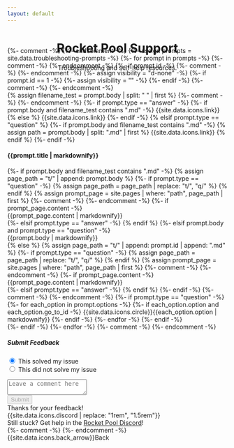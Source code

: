 ```yaml
---
layout: default
---
```



<!-- Header -->
<header class="bg-rp-orange">
  <div class="container pt-5 pb-5 mt-2 mb-5 text-center text-white">
    <h1 class="display-5 fw-bold mt-5">Rocket Pool Support</h1>
    <div class="col-lg-7 mx-auto">
      <p class="lead mb-4">Troubleshooting and self-help resources.</p>
    </div>
  </div>
</header>


<!-- Troubleshooting Prompts -->
<section class="">
  <div class="container py-5">
    <div class="row justify-content-center" style="margin-top: -7rem;">
      <div class="col-12">
        <div class="card rounded-0 border-white mx-auto" style="max-width: 40rem;">
          <div class="card-body markdown m-3">
            {%- comment -%}
              <!-- Assign prompts to an array of troubleshooting prompts and create a card for each. -->
            {%- endcomment -%}
            {%- assign prompts = site.data.troubleshooting-prompts -%}
            {%- for prompt in prompts -%}
              {%- comment -%}
                <!-- Only show prompts that have an id specified. -->
              {%- endcomment -%}
              {%- if prompt.id -%}
                {%- comment -%}
                  <!-- Only show the starting prompt (id = 1). Visibility of prompts after this are 
                    controlled by the goToPrompt() function in _includes/js/base.js, which is 
                    triggered by selecting an option. -->
                {%- endcomment -%}
                {%- assign visibility = "d-none" -%}
                {%- if prompt.id == 1 -%}
                  {%- assign visibility = "" -%}
                {%- endif -%}
                {%- comment -%}
                  <!-- If a filename is specified then load that page content, else if there's body 
                    data specified and it's a question then use that, otherwise load content from a 
                    file named after the id.  -->
                {%- endcomment -%}
                <div id="prompt{{prompt.id}}" class="prompt {{visibility}}">
                  {% assign filename_test = prompt.body | split: " " | first %}
                  {%- comment -%}
                    <!-- Copy link icon button. Will show the content page specified in the body 
                      property or default to the content page named after the prompt id, 
                      e.g /t/{{id}}.md file.  -->
                  {%- endcomment -%}
                  {%- if prompt.type == "answer" -%}
                    {%- if prompt.body and filename_test contains ".md" -%}
                      <a id="link{{prompt.id}}" class="prompt-link" 
                        onclick="copyText('{{site.url}}/t/{{prompt.body}}', this.id)"
                        data-bs-toggle="tooltip" data-bs-placement="top" title="Copied!" data-bs-trigger="click">
                        {{site.data.icons.link}}
                      </a>
                    {% else %}
                      <a id="link{{prompt.id}}" class="prompt-link" 
                        onclick="copyText('{{site.url}}/t/{{prompt.id}}', this.id)"
                        data-bs-toggle="tooltip" data-bs-placement="top" title="Copied!" data-bs-trigger="click">
                        {{site.data.icons.link}}
                      </a>
                    {%- endif -%}
                  {% elsif prompt.type == "question" %}
                    {%- if prompt.body and filename_test contains ".md" -%}
                      {% assign path = prompt.body | split: ".md" | first %}
                      <a id="link{{prompt.id}}" class="prompt-link" 
                        onclick="copyText('{{site.url}}/q/{{path}}', this.id)"
                        data-bs-toggle="tooltip" data-bs-placement="top" title="Copied!" data-bs-trigger="click">
                        {{site.data.icons.link}}
                      </a>
                    {% endif %}
                  {%- endif -%}
                  <h4 class="card-title">{{prompt.title | markdownify}}</h4>
                  {%- if prompt.body and filename_test contains ".md" -%}
                    {% assign page_path = "t/" | append: prompt.body %}
                    {%- if prompt.type == "question" -%}
                      {% assign page_path = page_path | replace: "t/", "q/" %}
                    {% endif %}
                    {% assign prompt_page = site.pages | where: "path", page_path | first %}
                    {%- comment -%}
                      <!-- Check if the content file exists. 
                        If it doesn't and it's an answer then throw an error.  -->
                    {%- endcomment -%}
                    {%- if prompt_page.content -%}
                      <div class="card-text mb-4">{{prompt_page.content | markdownify}}</div>
                    {%- elsif prompt.type == "answer" -%}
                      <script>alert("ERROR: Prompt {{prompt.id}}'s specified content file {{page_path}} does not exist.")</script>
                    {% endif %}
                  {%- elsif prompt.body and prompt.type == "question" -%}
                    <div class="card-text mb-4">{{prompt.body | markdownify}}</div>
                  {% else %}
                    {% assign page_path = "t/" | append: prompt.id | append: ".md" %}
                    {%- if prompt.type == "question" -%}
                      {% assign page_path = page_path | replace: "t/", "q/" %}
                    {% endif %}
                    {% assign prompt_page = site.pages | where: "path", page_path | first %}
                    {%- comment -%}
                      <!-- Check if the content file exists. 
                        If it doesn't and it's an answer then throw an error.  -->
                    {%- endcomment -%}
                    {%- if prompt_page.content -%}
                      <div class="card-text mb-4">{{prompt_page.content | markdownify}}</div>
                    {%- elsif prompt.type == "answer" -%}
                      <script>alert("ERROR: Prompt {{prompt.id}}'s has no content file specified and the default file {{page_path}} does not exist.")</script>
                    {% endif %}
                  {%- endif -%}
                  {%- comment -%}
                    <!-- If the prompt is a question then show the list of options. -->
                  {%- endcomment -%}
                  {%- if prompt.type == "question" -%}
                    {%- for each_option in prompt.options -%}
                      {%- if each_option.option and each_option.go_to_id -%}
                        <a class="prompt-option btn btn-secondary text-start d-block mt-3"
                            onclick="goToPrompt({{prompt.id}},{{each_option.go_to_id}})">
                          <span class="btn-radio me-2">{{site.data.icons.circle}}</span>{{each_option.option | markdownify}}
                        </a>
                      {%- endif -%}
                    {%- endfor -%}
                  {%- endif -%}
                </div>
              {%- endif -%}
            {%- endfor -%}
            {%- comment -%}
              <!-- This Discord invite will show if the prompt is of the answer type. The show/hide 
                functionality is controlled by the goToPrompt() function in _includes/js/base.js, 
                which is triggered by selecting an option. -->
            {%- endcomment -%}
            <div id="promptExtra" class="d-none">
              <div id="promptFeedback" class="border-top border-seondary py-2 mt-3 mb-0">
                <h5 class="my-3">Submit Feedback</h5>
                <!-- Feedback radio options -->
                <form id="feedbackRadios" name="feedbackRadios">
                  <div class="form-check">
                    <input class="form-check-input" type="radio" name="feedbackRadio" value="yes" id="feedbackRadio1" checked>
                    <label class="form-check-label" for="feedbackRadio1">
                      This solved my issue
                    </label>
                  </div>
                  <div class="form-check">
                    <input class="form-check-input" type="radio" name="feedbackRadio" value="no" id="feedbackRadio2">
                    <label class="form-check-label" for="feedbackRadio2">
                      This did not solve my issue
                    </label>
                  </div>
                </form>
                <!-- Feedback comments -->
                <textarea class="form-control mt-3" placeholder="Leave a comment here" id="feedbackComment"></textarea>
                <!-- Feedback submit button -->
                <div class="d-grid gap-2 d-md-flex justify-content-md-end mt-3">
                  <button id="feedbackButton" class="btn btn-outline-primary" type="button" onclick="submitFeedback()" disabled>Submit</button>
                </div>
              </div>
              <!-- Feedback submitted message -->
              <div id="promptFeedbackSubmitted" class="d-none border-top border-seondary py-3 mt-3 mb-0">
                <div>Thanks for your feedback!</div>
              </div>
              <!-- Discord invite -->
              <div id="promptDiscordInvite" class="alert alert-rp d-flex align-items-center mb-0 mt-3" role="alert">
                <span class="me-3">{{site.data.icons.discord | replace: "1rem", "1.5rem"}}</span>
                <div>
                  Still stuck? Get help in the <a href="https://discord.gg/rocketpool" target="_blank">Rocket Pool Discord</a>!
                </div>
              </div>
            </div>
          </div>
        </div>
        {%- comment -%}
          <!-- A back arrow to go to the previous prompt. This functionality is controlled by the 
            goToLastPrompt() function in _includes/js/base.js, which is triggered by selecting 
            the Back button. -->
        {%- endcomment -%}
        <div id="promptBack" class="mt-4 mx-auto d-none" style="max-width: 40rem;">
          <a class="btn btn-primary" onclick="goToLastPrompt()">
            <span class="me-2">{{site.data.icons.back_arrow}}</span>Back
          </a>
        </div>
      </div>
    </div>
  </div>
</section>

